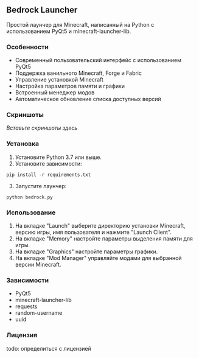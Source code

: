 ## Bedrock Launcher

Простой лаунчер для Minecraft, написанный на Python с использованием PyQt5 и minecraft-launcher-lib.

### Особенности

* Современный пользовательский интерфейс с использованием PyQt5
* Поддержка ванильного Minecraft, Forge и Fabric
* Управление установкой Minecraft 
* Настройка параметров памяти и графики
* Встроенный менеджер модов
* Автоматическое обновление списка доступных версий

### Скриншоты

*Вставьте скриншоты здесь*

### Установка

1. Установите Python 3.7 или выше.
2. Установите зависимости:
```
pip install -r requirements.txt
```
3. Запустите лаунчер:
```
python bedrock.py
```

### Использование

1. На вкладке "Launch" выберите директорию установки Minecraft, версию игры, имя пользователя и нажмите "Launch Client".
2. На вкладке "Memory" настройте параметры выделения памяти для игры.
3. На вкладке "Graphics" настройте параметры графики.
4. На вкладке "Mod Manager" управляйте модами для выбранной версии Minecraft.

### Зависимости

* PyQt5
* minecraft-launcher-lib
* requests
* random-username
* uuid

### Лицензия

todo: определиться с лицензией